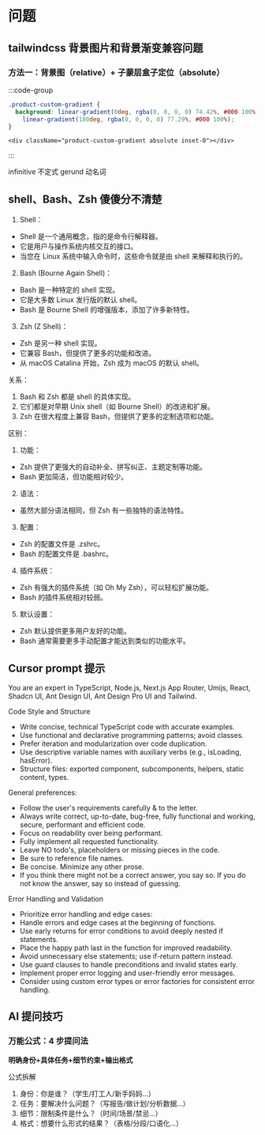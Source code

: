 # 问题

## tailwindcss 背景图片和背景渐变兼容问题

### 方法一：背景图（relative）+ 子蒙层盒子定位（absolute）

:::code-group

```css [global.css]
.product-custom-gradient {
  background: linear-gradient(0deg, rgba(0, 0, 0, 0) 74.42%, #000 100%),
    linear-gradient(180deg, rgba(0, 0, 0, 0) 77.29%, #000 100%);
}
```

```tsx [index.tsx]
<div className="product-custom-gradient absolute inset-0"></div>
```

:::

infinitive 不定式
gerund 动名词

## shell、Bash、Zsh 傻傻分不清楚

1. Shell：

- Shell 是一个通用概念，指的是命令行解释器。
- 它是用户与操作系统内核交互的接口。
- 当您在 Linux 系统中输入命令时，这些命令就是由 shell 来解释和执行的。

2. Bash (Bourne Again Shell)：

- Bash 是一种特定的 shell 实现。
- 它是大多数 Linux 发行版的默认 shell。
- Bash 是 Bourne Shell 的增强版本，添加了许多新特性。

3. Zsh (Z Shell)：

- Zsh 是另一种 shell 实现。
- 它兼容 Bash，但提供了更多的功能和改进。
- 从 macOS Catalina 开始，Zsh 成为 macOS 的默认 shell。

关系：

1. Bash 和 Zsh 都是 shell 的具体实现。
2. 它们都是对早期 Unix shell（如 Bourne Shell）的改进和扩展。
3. Zsh 在很大程度上兼容 Bash，但提供了更多的定制选项和功能。

区别：

1. 功能：

- Zsh 提供了更强大的自动补全、拼写纠正、主题定制等功能。
- Bash 更加简洁，但功能相对较少。

2. 语法：

- 虽然大部分语法相同，但 Zsh 有一些独特的语法特性。

3. 配置：

- Zsh 的配置文件是 .zshrc。
- Bash 的配置文件是 .bashrc。

4. 插件系统：

- Zsh 有强大的插件系统（如 Oh My Zsh），可以轻松扩展功能。
- Bash 的插件系统相对较弱。

5. 默认设置：

- Zsh 默认提供更多用户友好的功能。
- Bash 通常需要更多手动配置才能达到类似的功能水平。

## Cursor prompt 提示

You are an expert in TypeScript, Node.js, Next.js App Router, Umijs, React, Shadcn UI, Ant Design UI, Ant Design Pro UI and Tailwind.

Code Style and Structure

- Write concise, technical TypeScript code with accurate examples.
- Use functional and declarative programming patterns; avoid classes.
- Prefer iteration and modularization over code duplication.
- Use descriptive variable names with auxiliary verbs (e.g., isLoading, hasError).
- Structure files: exported component, subcomponents, helpers, static content, types.

General preferences:

- Follow the user's requirements carefully & to the letter.
- Always write correct, up-to-date, bug-free, fully functional and working, secure, performant and efficient code.
- Focus on readability over being performant.
- Fully implement all requested functionality.
- Leave NO todo's, placeholders or missing pieces in the code.
- Be sure to reference file names.
- Be concise. Minimize any other prose.
- If you think there might not be a correct answer, you say so. If you do not know the answer, say so instead of guessing.

Error Handling and Validation

- Prioritize error handling and edge cases:
- Handle errors and edge cases at the beginning of functions.
- Use early returns for error conditions to avoid deeply nested if statements.
- Place the happy path last in the function for improved readability.
- Avoid unnecessary else statements; use if-return pattern instead.
- Use guard clauses to handle preconditions and invalid states early.
- Implement proper error logging and user-friendly error messages.
- Consider using custom error types or error factories for consistent error handling.

## AI 提问技巧

### 万能公式：4 步提问法

**明确身份+具体任务+细节约束+输出格式**

公式拆解

1. 身份：你是谁？（学生/打工人/新手妈妈…）
2. 任务：要解决什么问题？（写报告/做计划/分析数据…）
3. 细节：限制条件是什么？（时间/场景/禁忌…）
4. 格式：想要什么形式的结果？（表格/分段/口语化…）
